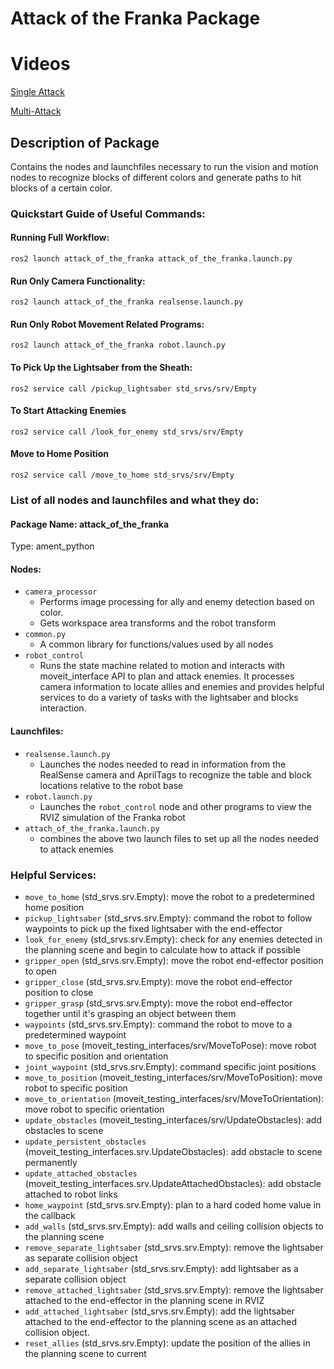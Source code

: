 # Attack of the Franka Package

# Videos

[Single Attack](https://user-images.githubusercontent.com/113186159/206842624-2796a540-3bb6-4c4e-9a78-5ff3526b152a.mp4)

[Multi-Attack](https://user-images.githubusercontent.com/113186159/206842696-c61fa77b-1fb3-462e-9ac9-2ade4ed72283.mp4)

## Description of Package
Contains the nodes and launchfiles necessary to run the vision and motion nodes to recognize blocks of different colors and generate paths to hit blocks of a certain color.

### Quickstart Guide of Useful Commands:
#### Running Full Workflow:
`ros2 launch attack_of_the_franka attack_of_the_franka.launch.py`
    
#### Run Only Camera Functionality:
`ros2 launch attack_of_the_franka realsense.launch.py`

#### Run Only Robot Movement Related Programs:
`ros2 launch attack_of_the_franka robot.launch.py`

#### To Pick Up the Lightsaber from the Sheath:
`ros2 service call /pickup_lightsaber std_srvs/srv/Empty`

#### To Start Attacking Enemies
`ros2 service call /look_for_enemy std_srvs/srv/Empty`

#### Move to Home Position
`ros2 service call /move_to_home std_srvs/srv/Empty`

### List of all nodes and launchfiles and what they do:
#### Package Name: attack_of_the_franka
Type: ament_python

#### Nodes:
- `camera_processor`
    - Performs image processing for ally and enemy detection based on color.
    - Gets workspace area transforms and the robot transform
- `common.py`
    - A common library for functions/values used by all nodes
- `robot_control`
    - Runs the state machine related to motion and interacts with moveit_interface API to plan and attack enemies. It processes camera information to locate allies and enemies and provides helpful services to do a variety of tasks with the lightsaber and blocks interaction. 

#### Launchfiles:
- `realsense.launch.py` 
    - Launches the nodes needed to read in information from the RealSense camera and AprilTags to recognize the table and block locations relative to the robot base
- `robot.launch.py`
    - Launches the `robot_control` node and other programs to view the RVIZ simulation of the Franka robot
- `attach_of_the_franka.launch.py`
    - combines the above two launch files to set up all the nodes needed to attack enemies

### Helpful Services:
 - `move_to_home` (std_srvs.srv.Empty): move the robot to a predetermined home position
 - `pickup_lightsaber` (std_srvs.srv.Empty): command the robot to follow waypoints to pick up the fixed lightsaber with the end-effector
 - `look_for_enemy` (std_srvs.srv.Empty): check for any enemies detected in the planning scene and begin to calculate how to attack if possible
 - `gripper_open` (std_srvs.srv.Empty): move the robot end-effector position to open
 - `gripper_close` (std_srvs.srv.Empty): move the robot end-effector position to close
 - `gripper_grasp` (std_srvs.srv.Empty): move the robot end-effector together until it's grasping an object between them
 - `waypoints` (std_srvs.srv.Empty): command the robot to move to a predetermined waypoint
 - `move_to_pose` (moveit_testing_interfaces/srv/MoveToPose): move robot to specific position and orientation
 - `joint_waypoint` (std_srvs.srv.Empty): command specific joint positions
 - `move_to_position` (moveit_testing_interfaces/srv/MoveToPosition): move robot to specific position
 - `move_to_orientation` (moveit_testing_interfaces/srv/MoveToOrientation): move robot to specific orientation
 - `update_obstacles` (moveit_testing_interfaces/srv/UpdateObstacles): add obstacles to scene
 - `update_persistent_obstacles` (moveit_testing_interfaces.srv.UpdateObstacles): add obstacle to scene permanently
 - `update_attached_obstacles` (moveit_testing_interfaces.srv.UpdateAttachedObstacles): add obstacle attached to robot links
 - `home_waypoint` (std_srvs.srv.Empty): plan to a hard coded home value in the callback
 - `add_walls` (std_srvs.srv.Empty): add walls and ceiling collision objects to the planning scene
 - `remove_separate_lightsaber` (std_srvs.srv.Empty): remove the lightsaber as separate collision object
 - `add_separate_lightsaber` (std_srvs.srv.Empty): add lightsaber as a separate collision object
 - `remove_attached_lightsaber` (std_srvs.srv.Empty): remove the lightsaber attached to the end-effector in the planning scene in RVIZ
 - `add_attached_lightsaber` (std_srvs.srv.Empty): add the lightsaber attached to the end-effector to the planning scene as an attached collision object.
 - `reset_allies` (std_srvs.srv.Empty): update the position of the allies in the planning scene to current